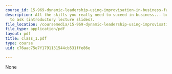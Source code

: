 ```yaml
---
course_id: 15-969-dynamic-leadership-using-improvisation-in-business-fall-2004
description: All the skills you really need to suceed in business... but were afraid
  to ask (introductory lecture slides).
file_location: /coursemedia/15-969-dynamic-leadership-using-improvisation-in-business-fall-2004/c76aac75e7f1791131544cb531ffe86e_class_1.pdf
file_type: application/pdf
layout: pdf
title: class_1.pdf
type: course
uid: c76aac75e7f1791131544cb531ffe86e

---
```

None